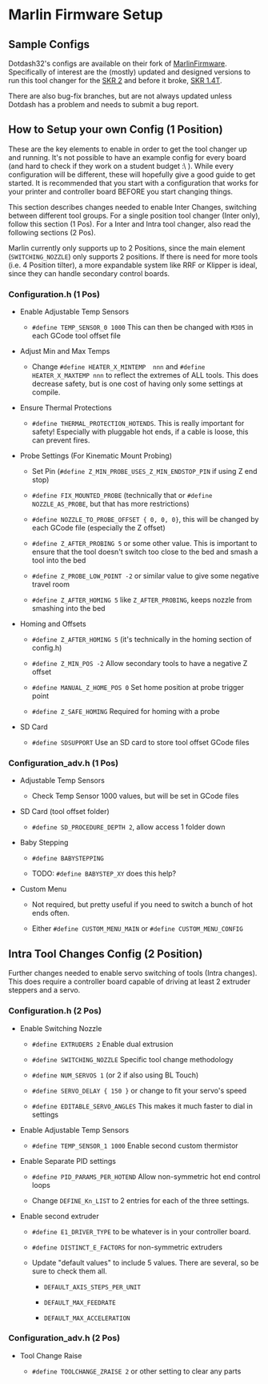 # Marlin Firmware Setup

## Sample Configs

Dotdash32's configs are available on their fork of [MarlinFirmware](https://github.com/dotdash32/Marlin).  Specifically of interest are the (mostly) updated and designed versions to run this tool changer for the [SKR 2](https://github.com/dotdash32/Marlin/tree/Ender3_skr2) and before it broke, [SKR 1.4T](https://github.com/dotdash32/Marlin/tree/Ender3_skr14Turbo).

There are also bug-fix branches, but are not always updated unless Dotdash has a problem and needs to submit a bug report.

## How to Setup your own Config (1 Position)

These are the key elements to enable in order to get the tool changer up and running.  It's not possible to have an example config for every board (and hard to check if they work on a student budget :\\ ).  While every configuration will be different, these will hopefully give a good guide to get started.  It is recommended that you start with a configuration that works for your printer and controller board BEFORE you start changing things.

This section describes changes needed to enable Inter Changes, switching between different tool groups.  For a single position tool changer (Inter only), follow this section (1 Pos). For a Inter and Intra tool changer, also read the following sections (2 Pos).

Marlin currently only supports up to 2 Positions, since the main element (`SWITCHING_NOZZLE`) only supports 2 positions.  If there is need for more tools (i.e. 4 Position tilter), a more expandable system like RRF or Klipper is ideal, since they can handle secondary control boards.

### Configuration.h (1 Pos)

- Enable Adjustable Temp Sensors

  - `#define TEMP_SENSOR_0 1000` This can then be changed with `M305` in each GCode tool offset file
  
- Adjust Min and Max Temps
  - Change `#define HEATER_X_MINTEMP  nnn` and `#define HEATER_X_MAXTEMP nnn` to reflect the extremes of ALL tools.  This does decrease safety, but is one cost of having only some settings at compile.

- Ensure Thermal Protections

  - `#define THERMAL_PROTECTION_HOTENDS`.  This is really important for safety!  Especially with pluggable hot ends, if a cable is loose, this can prevent fires.

- Probe Settings (For Kinematic Mount Probing)

  - Set Pin (`#define Z_MIN_PROBE_USES_Z_MIN_ENDSTOP_PIN` if using Z end stop)

  - `#define FIX_MOUNTED_PROBE` (technically that or `#define NOZZLE_AS_PROBE`, but that has more restrictions)

  - `#define NOZZLE_TO_PROBE_OFFSET { 0, 0, 0}`, this will be changed by each GCode file (especially the Z offset)

  - `#define Z_AFTER_PROBING 5` or some other value.  This is important to ensure that the tool doesn't switch too close to the bed and smash a tool into the bed

  - `#define Z_PROBE_LOW_POINT -2` or similar value to give some negative travel room

  - `#define Z_AFTER_HOMING 5` like `Z_AFTER_PROBING`, keeps nozzle from smashing into the bed

- Homing and Offsets

  - `#define Z_AFTER_HOMING 5` (it's technically in the homing section of config.h)

  - `#define Z_MIN_POS -2` Allow secondary tools to have a negative Z offset

  - `#define MANUAL_Z_HOME_POS 0` Set home position at probe trigger point

  - `#define Z_SAFE_HOMING` Required for homing with a probe

- SD Card

  - `#define SDSUPPORT` Use an SD card to store tool offset GCode files

### Configuration_adv.h (1 Pos)

- Adjustable Temp Sensors

  - Check Temp Sensor 1000 values, but will be set in GCode files

- SD Card (tool offset folder)

  - `#define SD_PROCEDURE_DEPTH 2`, allow access 1 folder down

  <!-- - `#define SD_MENU_CONFIRM_START` (optional, but incredibly useful, IMO) -->

- Baby Stepping

  - `#define BABYSTEPPING`

  - TODO: `#define BABYSTEP_XY` does this help?

<!-- - Emergency Parser

  - `#define EMERGENCY_PARSER`, Not required, but useful. -->

- Custom Menu

  - Not required, but pretty useful if you need to switch a bunch of hot ends often.

  - Either `#define CUSTOM_MENU_MAIN` or `#define CUSTOM_MENU_CONFIG`

## Intra Tool Changes Config (2 Position)

Further changes needed to enable servo switching of tools (Intra changes).  This does require a controller board capable of driving at least 2 extruder steppers and a servo.

### Configuration.h (2 Pos)

- Enable Switching Nozzle

  - `#define EXTRUDERS 2` Enable dual extrusion

  - `#define SWITCHING_NOZZLE` Specific tool change methodology

  - `#define NUM_SERVOS 1` (or 2 if also using BL Touch)

  - `#define SERVO_DELAY { 150 }` or change to fit your servo's speed

  - `#define EDITABLE_SERVO_ANGLES` This makes it much faster to dial in settings
  
- Enable Adjustable Temp Sensors

  - `#define TEMP_SENSOR_1 1000` Enable second custom thermistor

- Enable Separate PID settings

  - `#define PID_PARAMS_PER_HOTEND` Allow non-symmetric hot end control loops

  - Change `DEFINE_Kn_LIST` to 2 entries for each of the three settings.

- Enable second extruder

  - `#define E1_DRIVER_TYPE` to be whatever is in your controller board.

  - `#define DISTINCT_E_FACTORS` for non-symmetric extruders

  - Update "default values" to include 5 values.  There are several, so be sure to check them all.

    - `DEFAULT_AXIS_STEPS_PER_UNIT`

    - `DEFAULT_MAX_FEEDRATE`

    - `DEFAULT_MAX_ACCELERATION`

### Configuration_adv.h (2 Pos)

- Tool Change Raise

  - `#define TOOLCHANGE_ZRAISE 2` or other setting to clear any parts
